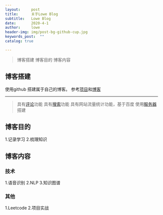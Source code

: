 ```yaml
---
layout:     post
title:      关于Lowe Blog
subtitle:   Lowe Blog
date:       2020-4-1
author:     lowe
header-img: img/post-bg-github-cup.jpg
keywords_post:  ""
catalog: true

---
```

>博客搭建
>博客目的
>博客内容

## 博客搭建
使用github 搭建属于自己的博客。
参考[项目](https://github.com/FeDemo/fedemo.github.io)和[博客](https://www.jianshu.com/p/e68fba58f75c)


---
>具有[评论](https://www.cnblogs.com/quanxiaoha/p/10925401.html)功能
>具有[搜索](https://github.com/androiddevelop/jekyll-search)功能
>具有网站流量统计功能，基于百度
>使用[服务器](https://login.bce.baidu.com/)搭建


## 博客目的
1.记录学习
2.梳理知识

## 博客内容
### 技术
1.语音识别
2.NLP
3.知识图谱
### 其他
1.Leetcode
2.项目实战